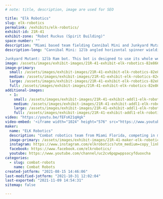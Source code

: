 ```yaml
---
# note: title, description, image are used for SEO

title: "Elk Robotics"
slug: elk-robotics
permalink: /exhibits/elk-robotics/
exhibit-id: 21R-41
exhibit-zone: "Robot Ruckus (Spirit Building)"
space-number: ""
description: "Miami based team fielding Cannibal Mini and Junkyard Mutant in the 12lb weight class."
description-long: "Cannibal Mini: 12lb angled horizontal spinner wielding a 2.5lb asymmetrical AR500 bar. Due to the angle of the spinning bar the bot experiences unique gyroscopic effects that cause the front of he robot to lift up or be forced down in turns, depending of the turning direction. 

Junkyard Mutant: 12lb Ram bot. This bot is designed to use its whole weight and drive power to slam into its opponent, doing damage and controlling the fight. The mutant has 4 wheel drive with an independent motor on every wheel, a sturdy UHMW frame to tank hits, and a strong AR500 front plate to absorb damage and deliver impacts "
image: /assets/images/exhibit-images/21R-41-exhibit-elk-robotics-82e86661-acf0-4aff-ac2a-f026b903b3a0-large.jpeg
image-primary: 
  small: /assets/images/exhibit-images/21R-41-exhibit-elk-robotics-82e86661-acf0-4aff-ac2a-f026b903b3a0-small.jpeg
  medium: /assets/images/exhibit-images/21R-41-exhibit-elk-robotics-82e86661-acf0-4aff-ac2a-f026b903b3a0-medium.jpeg
  large: /assets/images/exhibit-images/21R-41-exhibit-elk-robotics-82e86661-acf0-4aff-ac2a-f026b903b3a0-large.jpeg
  full: /assets/images/exhibit-images/21R-41-exhibit-elk-robotics-82e86661-acf0-4aff-ac2a-f026b903b3a0-full.jpeg
additional-images: 
  - 1:
    small: /assets/images/exhibit-images/21R-41-exhibit-addl1-elk-robotics-c102ac4d-f0ad-48b9-89f1-594d5526a053-small.jpeg
    medium: /assets/images/exhibit-images/21R-41-exhibit-addl1-elk-robotics-c102ac4d-f0ad-48b9-89f1-594d5526a053-medium.jpeg
    large: /assets/images/exhibit-images/21R-41-exhibit-addl1-elk-robotics-c102ac4d-f0ad-48b9-89f1-594d5526a053-large.jpeg
    full: /assets/images/exhibit-images/21R-41-exhibit-addl1-elk-robotics-c102ac4d-f0ad-48b9-89f1-594d5526a053-full.jpeg
video: "https://youtu.be/fEFsK21qHgk"
video-embed: '<iframe width="1024" height="576" src="https://www.youtube.com/embed/fEFsK21qHgk?feature=oembed" frameborder="0" allow="accelerometer; autoplay; clipboard-write; encrypted-media; gyroscope; picture-in-picture" allowfullscreen></iframe>'
maker: 
  name: "ELK Robotics"
  description: "Combat robotics team from Miami Florida, competing in many weight classes at events across America and internationally."
  image-primary: /assets/images/exhibit-images/21R-41-maker-elk-robotics-85fe0c06-6746-4069-8969-2f045d141357-medium.jpeg
  instagram: https://www.instagram.com/elkrobotics?utm_medium=copy_link
  facebook: https://www.facebook.com/elkrobotics/
  youtube: https://www.youtube.com/channel/uc2cv6pqpwppsocyfduoxcha
categories: 
  - slug: combat-robots
    name: Combat Robots
created-jotform: "2021-08-15 14:46:06"
last-modified-jotform: "2021-10-31 12:02:04"
last-exported: "2021-11-09 14:54:31"
sitemap: false

---
```

